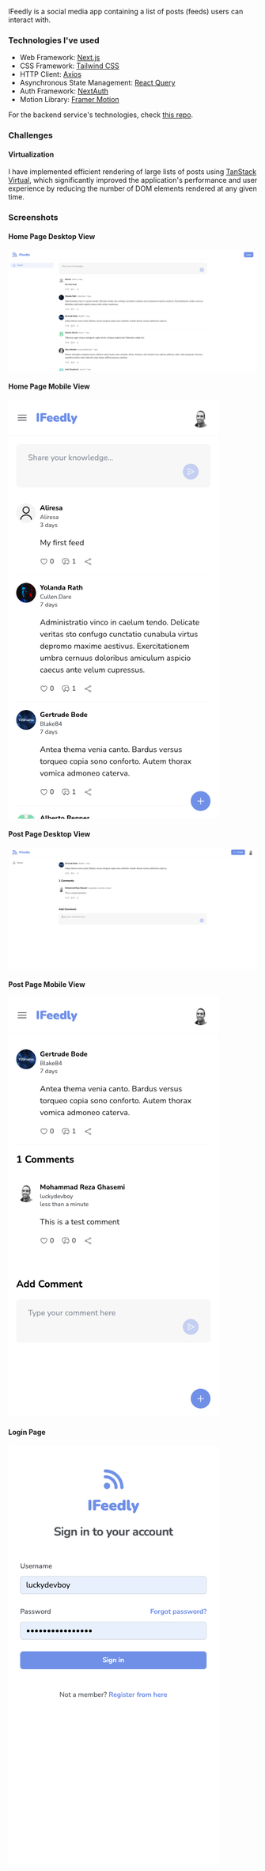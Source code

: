 IFeedly is a social media app containing a list of posts (feeds) users can interact with.

### Technologies I've used

- Web Framework: [Next.js](https://nextjs.org/)
- CSS Framework: [Tailwind CSS](https://tailwindcss.com/)
- HTTP Client: [Axios](https://axios-http.com/docs/intro)
- Asynchronous State Management: [React Query](https://tanstack.com/query/latest)
- Auth Framework: [NextAuth](https://next-auth.js.org/)
- Motion Library: [Framer Motion](https://www.framer.com/motion/)

For the backend service's technologies, check [this repo](https://github.com/luckydevboy/ifeedly-backend).

### Challenges

#### Virtualization

I have implemented efficient rendering of large lists of posts using [TanStack Virtual](https://tanstack.com/virtual/latest), which significantly improved the application's performance and user experience by reducing the number of DOM elements rendered at any given time.

### Screenshots

#### Home Page Desktop View

![Home Page Desktop View](public/assets/img/home-desktop.png)

#### Home Page Mobile View

![Home Page Mobile View](public/assets/img/home-mobile.png)

#### Post Page Desktop View

![Post Page Desktop View](public/assets/img/post-desktop.png)

#### Post Page Mobile View

![Post Page Mobile View](public/assets/img/post-mobile.png)

#### Login Page

![Login Page](public/assets/img/login.png)
